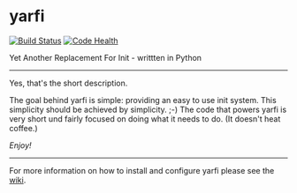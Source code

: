 yarfi
=====

[![Build Status](https://travis-ci.org/YtvwlD/yarfi.svg?branch=parallelism)](https://travis-ci.org/YtvwlD/yarfi)
[![Code Health](https://landscape.io/github/YtvwlD/yarfi/parallelism/landscape.png)](https://landscape.io/github/YtvwlD/yarfi/parallelism)

Yet Another Replacement For Init - writtten in Python

---------------------------------

Yes, that's the short description.

The goal behind yarfi is simple: providing an easy to use init system.
This simplicity should be achieved by simplicity. ;-)
The code that powers yarfi is very short und fairly focused on doing what it needs to do. (It doesn't heat coffee.)

*Enjoy!*

---------------------------------

For more information on how to install and configure yarfi please see the [wiki](https://github.com/YtvwlD/yarfi/wiki).